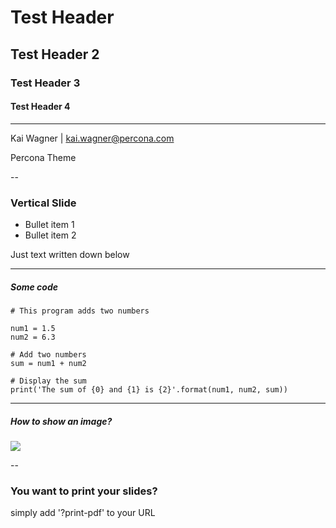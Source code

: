 # Test Header
## Test Header 2
### Test Header 3
#### Test Header 4

<hr>
<p>Kai Wagner | <a href="mailto:kai.wagner@percona.com">kai.wagner@percona.com</a></p>
<p>Percona Theme</p>

--

### Vertical Slide

* Bullet item 1
* Bullet item 2

Just text written down below

---

##### Some code

```
# This program adds two numbers

num1 = 1.5
num2 = 6.3

# Add two numbers
sum = num1 + num2

# Display the sum
print('The sum of {0} and {1} is {2}'.format(num1, num2, sum))
```

---

##### How to show an image?

<img src="img/logo.jpg" style="background:none; border:none; box-shadow:none;">

--

### You want to print your slides?

simply add '?print-pdf' to your URL
